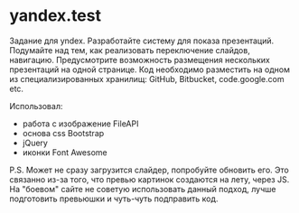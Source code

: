 yandex.test
===========

Задание для yndex.
Разработайте систему для показа презентаций. Подумайте над тем, как реализовать переключение слайдов, навигацию. Предусмотрите возможность размещения нескольких презентаций на одной странице. Код необходимо разместить на одном из специализированных хранилищ: GitHub, Bitbucket, code.google.com etc.

Использовал:
- работа с изображение FileAPI
- основа css Bootstrap
- jQuery
- иконки Font Awesome

P.S. Может не сразу загрузится слайдер, попробуйте обновить его. Это связанно из-за того, что превью картинок создаются на лету, через JS. На "боевом" сайте не советую использовать данный подход, лучше подготовить превьюшки и чуть-чуть подправить код.
